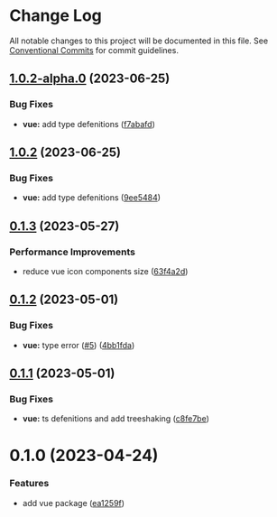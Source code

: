 # Change Log

All notable changes to this project will be documented in this file.
See [Conventional Commits](https://conventionalcommits.org) for commit guidelines.

## [1.0.2-alpha.0](https://github.com/mortezasabihi/iconsans/compare/@iconsans/vue@1.0.1...@iconsans/vue@1.0.2-alpha.0) (2023-06-25)

### Bug Fixes

- **vue:** add type defenitions ([f7abafd](https://github.com/mortezasabihi/iconsans/commit/f7abafd99ab19c4bf4660333bc6ec72d86ff23b1))

## [1.0.2](https://github.com/mortezasabihi/iconsans/compare/@iconsans/vue@1.0.1...@iconsans/vue@1.0.2) (2023-06-25)

### Bug Fixes

- **vue:** add type defenitions ([9ee5484](https://github.com/mortezasabihi/iconsans/commit/9ee5484f41a50b2ac79a3a65b45a32fb7248dd74))

## [0.1.3](https://github.com/mortezasabihi/iconsans/compare/@iconsans/vue@0.1.2...@iconsans/vue@0.1.3) (2023-05-27)

### Performance Improvements

- reduce vue icon components size ([63f4a2d](https://github.com/mortezasabihi/iconsans/commit/63f4a2d227c4e1a9308b6368679ef5c3255b654f))

## [0.1.2](https://github.com/mortezasabihi/iconsans/compare/@iconsans/vue@0.1.1...@iconsans/vue@0.1.2) (2023-05-01)

### Bug Fixes

- **vue:** type error ([#5](https://github.com/mortezasabihi/iconsans/issues/5)) ([4bb1fda](https://github.com/mortezasabihi/iconsans/commit/4bb1fda2e53e0f2fc33d2afde14cae4e8d6a8561))

## [0.1.1](https://github.com/mortezasabihi/iconsans/compare/@iconsans/vue@0.1.0...@iconsans/vue@0.1.1) (2023-05-01)

### Bug Fixes

- **vue:** ts defenitions and add treeshaking ([c8fe7be](https://github.com/mortezasabihi/iconsans/commit/c8fe7be7bbd77b11f4fad9e48c1663b9003a9c31))

# 0.1.0 (2023-04-24)

### Features

- add vue package ([ea1259f](https://github.com/mortezasabihi/iconsans/commit/ea1259f022e47738cfd504beee58142be9d1b93a))

